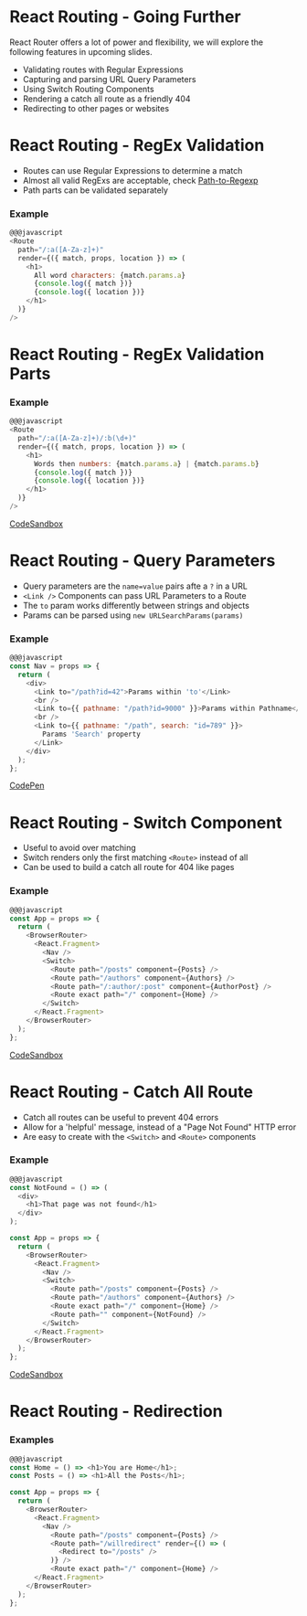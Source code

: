 # React Routing - Going Further

React Router offers a lot of power and flexibility, we will explore the following features in upcoming slides.

* Validating routes with Regular Expressions
* Capturing and parsing URL Query Parameters
* Using Switch Routing Components
* Rendering a catch all route as a friendly 404
* Redirecting to other pages or websites


# React Routing - RegEx Validation

* Routes can use Regular Expressions to determine a match
* Almost all valid RegExs are acceptable, check [Path-to-Regexp](path-to-regexp)
* Path parts can be validated separately

### Example

```javascript
@@@javascript
<Route
  path="/:a([A-Za-z]+)"
  render={({ match, props, location }) => (
    <h1>
      All word characters: {match.params.a}
      {console.log({ match })}
      {console.log({ location })}
    </h1>
  )}
/>
```

# React Routing - RegEx Validation Parts

### Example

```javascript
@@@javascript
<Route
  path="/:a([A-Za-z]+)/:b(\d+)"
  render={({ match, props, location }) => (
    <h1>
      Words then numbers: {match.params.a} | {match.params.b}
      {console.log({ match })}
      {console.log({ location })}
    </h1>
  )}
/>
```

[CodeSandbox](https://codesandbox.io/s/vy83l33w15)

# React Routing - Query Parameters

* Query parameters are the `name=value` pairs afte a `?` in a URL
* `<Link />` Components can pass URL Parameters to a Route
* The `to` param works differently between strings and objects
* Params can be parsed using `new URLSearchParams(params)`

### Example

```javascript
@@@javascript
const Nav = props => {
  return (
    <div>
      <Link to="/path?id=42">Params within 'to'</Link>
      <br />
      <Link to={{ pathname: "/path?id=9000" }}>Params within Pathname</Link>
      <br />
      <Link to={{ pathname: "/path", search: "id=789" }}>
        Params 'Search' property
      </Link>
    </div>
  );
};
```

[CodePen](https://codesandbox.io/s/1o9o1wn5l3)


# React Routing - Switch Component

* Useful to avoid over matching
* Switch renders only the first matching `<Route>` instead of all
* Can be used to build a catch all route for 404 like pages

### Example

```javascript
@@@javascript
const App = props => {
  return (
    <BrowserRouter>
      <React.Fragment>
        <Nav />
        <Switch>
          <Route path="/posts" component={Posts} />
          <Route path="/authors" component={Authors} />
          <Route path="/:author/:post" component={AuthorPost} />
          <Route exact path="/" component={Home} />
        </Switch>
      </React.Fragment>
    </BrowserRouter>
  );
};
```

[CodeSandbox](https://codesandbox.io/s/pl0wpn6q0)

# React Routing - Catch All Route

* Catch all routes can be useful to prevent 404 errors
* Allow for a 'helpful' message, instead of a "Page Not Found" HTTP error
* Are easy to create with the `<Switch>` and `<Route>` components

### Example

```javascript
@@@javascript
const NotFound = () => (
  <div>
    <h1>That page was not found</h1>
  </div>
);

const App = props => {
  return (
    <BrowserRouter>
      <React.Fragment>
        <Nav />
        <Switch>
          <Route path="/posts" component={Posts} />
          <Route path="/authors" component={Authors} />
          <Route exact path="/" component={Home} />
          <Route path="" component={NotFound} />
        </Switch>
      </React.Fragment>
    </BrowserRouter>
  );
};
```

[CodeSandbox](https://codesandbox.io/s/m58vy8q99j)

# React Routing - Redirection

### Examples

```javascript
@@@javascript
const Home = () => <h1>You are Home</h1>;
const Posts = () => <h1>All the Posts</h1>;

const App = props => {
  return (
    <BrowserRouter>
      <React.Fragment>
        <Nav />
          <Route path="/posts" component={Posts} />
          <Route path="/willredirect" render={() => (
            <Redirect to="/posts" />
          )} />
          <Route exact path="/" component={Home} />
      </React.Fragment>
    </BrowserRouter>
  );
};
```

